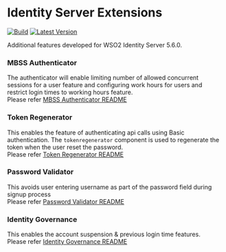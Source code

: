 # Identity Server Extensions
[![Build](https://github.com/WSO2Telco/product-ids-extensions/workflows/build/badge.svg)](https://github.com/chathurabuddi/product-ids-extensions/actions?query=workflow%3Abuild)
[![Latest Version](https://img.shields.io/github/v/release/WSO2Telco/product-ids-extensions)](https://github.com/WSO2Telco/product-ids-extensions/releases/latest)

Additional features developed for WSO2 Identity Server 5.6.0.

### MBSS Authenticator
The authenticator will enable limiting number of allowed concurrent sessions for a user feature and 
configuring work hours for users and restrict login times to working hours feature.  
Please refer [MBSS Authenticator README](mbss-athenticator/components/com.wso2telco.mbss.authenticator/README.md)

### Token Regenerator
This enables the feature of authenticating api calls using Basic authentication. The `tokenregenerator` component 
is used to regenerate the token when the user reset the password.  
Please refer [Token Regenerator README](mbss-athenticator/components/com.wso2telco.dep.tokenregenerator/README.md)

### Password Validator
This avoids user entering username as part of the password field during signup process  
Please refer [Password Validator README](mbss-athenticator/components/com.wso2telco.password.validator/README.md)

### Identity Governance
This enables the account suspension & previous login time features.  
Please refer [Identity Governance README](identity-governance/README.md)
